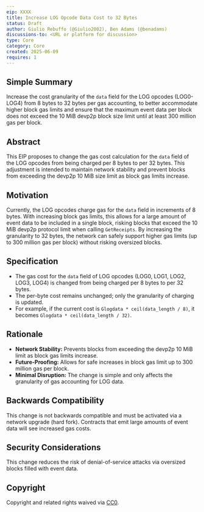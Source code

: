 ```yaml
---
eip: XXXX
title: Increase LOG Opcode Data Cost to 32 Bytes
status: Draft
author: Giulio Rebuffo (@Giulio2002), Ben Adams (@benadams)
discussions-to: <URL or platform for discussion>
type: Core
category: Core
created: 2025-06-09
requires: 1
---
```


## Simple Summary

Increase the cost granularity of the `data` field for the LOG opcodes (LOG0-LOG4) from 8 bytes to 32 bytes per gas accounting, to better accommodate higher block gas limits and ensure that the maximum event data per block does not exceed the 10 MiB devp2p block size limit until at least 300 million gas per block.

## Abstract

This EIP proposes to change the gas cost calculation for the `data` field of the LOG opcodes from being charged per 8 bytes to per 32 bytes. This adjustment is intended to maintain network stability and prevent blocks from exceeding the devp2p 10 MiB size limit as block gas limits increase.

## Motivation

Currently, the LOG opcodes charge gas for the `data` field in increments of 8 bytes. With increasing block gas limits, this allows for a large amount of event data to be included in a single block, risking blocks that exceed the 10 MiB devp2p protocol limit when calling `GetReceipts`. By increasing the granularity to 32 bytes, the network can safely support higher gas limits (up to 300 million gas per block) without risking oversized blocks.

## Specification

- The gas cost for the `data` field of LOG opcodes (LOG0, LOG1, LOG2, LOG3, LOG4) is changed from being charged per 8 bytes to per 32 bytes.
- The per-byte cost remains unchanged; only the granularity of charging is updated.
- For example, if the current cost is `Glogdata * ceil(data_length / 8)`, it becomes `Glogdata * ceil(data_length / 32)`.

## Rationale

- **Network Stability:** Prevents blocks from exceeding the devp2p 10 MiB limit as block gas limits increase.
- **Future-Proofing:** Allows for safe increases in block gas limit up to 300 million gas per block.
- **Minimal Disruption:** The change is simple and only affects the granularity of gas accounting for LOG data.

## Backwards Compatibility

This change is not backwards compatible and must be activated via a network upgrade (hard fork). Contracts that emit large amounts of event data will see increased gas costs.
## Security Considerations

This change reduces the risk of denial-of-service attacks via oversized blocks filled with event data.



## Copyright

Copyright and related rights waived via [CC0](https://creativecommons.org/publicdomain/zero/1.0/).
